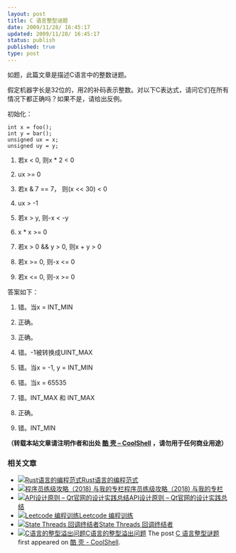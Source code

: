 ```yaml
---
layout: post
title: C 语言整型谜题
date: 2009/11/28/ 16:45:17
updated: 2009/11/28/ 16:45:17
status: publish
published: true
type: post
---
```


如题，此篇文章是描述C语言中的整数谜题。


假定机器字长是32位的，用2的补码表示整数。对以下C表达式，请问它们在所有情况下都正确吗？如果不是，请给出反例。


初始化：



```
int x = foo();
int y = bar();
unsigned ux = x;
unsigned uy = y;
```

1. 若x < 0, 则x \* 2 < 0


2. ux >= 0


3. 若x & 7 == 7， 则(x << 30) < 0


4. ux > -1


5. 若x > y, 则-x < -y


6. x \* x >= 0


7. 若x > 0 && y > 0, 则x + y > 0


8. 若x >= 0, 则-x <= 0


9. 若x <= 0, 则-x >= 0


答案如下：



1. 错。当x = INT\_MIN


2. 正确。


3. 正确。


4. 错。-1被转换成UINT\_MAX


5. 错。当x = -1, y = INT\_MIN


6. 错。当x = 65535


7. 错。INT\_MAX 和 INT\_MAX


8. 正确。


9. 错。INT\_MIN



**（转载本站文章请注明作者和出处 [酷 壳 – CoolShell](https://coolshell.cn/) ，请勿用于任何商业用途）**



### 相关文章

* [![Rust语言的编程范式](https://coolshell.cn/wp-content/uploads/2020/03/rust-social-wide-150x150.jpg)](https://coolshell.cn/articles/20845.html)[Rust语言的编程范式](https://coolshell.cn/articles/20845.html)
* [![程序员练级攻略（2018)  与我的专栏](https://coolshell.cn/wp-content/uploads/2018/05/300x262-150x150.jpg)](https://coolshell.cn/articles/18360.html)[程序员练级攻略（2018) 与我的专栏](https://coolshell.cn/articles/18360.html)
* [![API设计原则 – Qt官网的设计实践总结](https://coolshell.cn/wp-content/uploads/2017/07/api-design-300x278-2-150x150.jpg)](https://coolshell.cn/articles/18024.html)[API设计原则 – Qt官网的设计实践总结](https://coolshell.cn/articles/18024.html)
* [![Leetcode 编程训练](https://coolshell.cn/wp-content/plugins/wordpress-23-related-posts-plugin/static/thumbs/29.jpg)](https://coolshell.cn/articles/12052.html)[Leetcode 编程训练](https://coolshell.cn/articles/12052.html)
* [![State Threads 回调终结者](https://coolshell.cn/wp-content/uploads/2014/10/edsm-150x150.gif)](https://coolshell.cn/articles/12012.html)[State Threads 回调终结者](https://coolshell.cn/articles/12012.html)
* [![C语言的整型溢出问题](https://coolshell.cn/wp-content/uploads/2014/04/c99-150x150.jpg)](https://coolshell.cn/articles/11466.html)[C语言的整型溢出问题](https://coolshell.cn/articles/11466.html)
The post [C 语言整型谜题](https://coolshell.cn/articles/1857.html) first appeared on [酷 壳 - CoolShell](https://coolshell.cn).